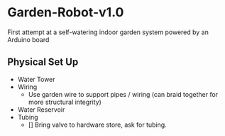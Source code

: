 # Garden-Robot-v1.0
First attempt at a self-watering indoor garden system powered by an Arduino board

## Physical Set Up
- Water Tower
- Wiring
  - Use garden wire to support pipes / wiring (can braid together for more structural integrity)
- Water Reservoir
- Tubing
  - [] Bring valve to hardware store, ask for tubing.
